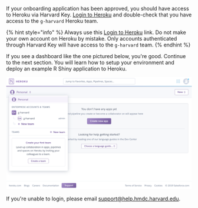 If your onboarding application has been approved, you should have access to Heroku via Harvard Key. [Login to Heroku](https://sso.heroku.com/saml/g-harvard/init) and double-check that you have access to the ```g-harvard``` Heroku team.

{% hint style="info" %}
Always use this [Login to Heroku](https://sso.heroku.com/saml/g-harvard/init) link. Do not make your own account on Heroku by mistake. Only accounts authenticated through Harvard Key will have access to the ```g-harvard``` team.
{% endhint %}

If you see a dashboard like the one pictured below, you're good. Continue to the next section. You will learn how to setup your environment and deploy an example R Shiny application to Heroku.

![A successful Heroku login](../images/heroku-successful-login.png)

If you're unable to login, please email [support@help.hmdc.harvard.edu](mailto:support@help.hmdc.harvard.edu?subject=I%20can%20not%20login%20to%20Heroku).